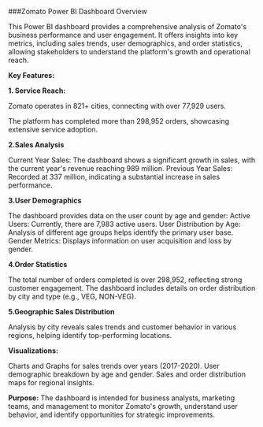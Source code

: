 ###Zomato Power BI Dashboard Overview


This Power BI dashboard provides a comprehensive analysis of Zomato's business performance and user engagement. It offers insights into key metrics, including sales trends, user demographics, and order statistics, allowing stakeholders to understand the platform's growth and operational reach.


****Key Features:****

**1. Service Reach:**


Zomato operates in 821+ cities, connecting with over 77,929 users.


The platform has completed more than 298,952 orders, showcasing extensive service adoption.


**2.Sales Analysis**


Current Year Sales: The dashboard shows a significant growth in sales, with the current year's revenue reaching 989 million.
Previous Year Sales: Recorded at 337 million, indicating a substantial increase in sales performance.


**3.User Demographics**


The dashboard provides data on the user count by age and gender:
Active Users: Currently, there are 7,983 active users.
User Distribution by Age: Analysis of different age groups helps identify the primary user base.
Gender Metrics: Displays information on user acquisition and loss by gender.


**4.Order Statistics**


The total number of orders completed is over 298,952, reflecting strong customer engagement.
The dashboard includes details on order distribution by city and type (e.g., VEG, NON-VEG).


**5.Geographic Sales Distribution**


Analysis by city reveals sales trends and customer behavior in various regions, helping identify top-performing locations.


**Visualizations:**


Charts and Graphs for sales trends over years (2017-2020).
User demographic breakdown by age and gender.
Sales and order distribution maps for regional insights.


**Purpose:**
The dashboard is intended for business analysts, marketing teams, and management to monitor Zomato's growth, understand user behavior, and identify opportunities for strategic improvements.
